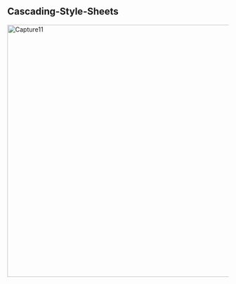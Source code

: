 ## Cascading-Style-Sheets


<img width="574" alt="Capture11" src="https://github.com/user-attachments/assets/ec383631-e754-4646-93c9-61bf08714a09" />
